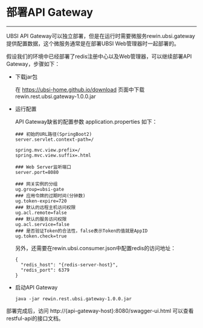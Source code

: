 # 部署API Gateway

---

UBSI API Gateway可以独立部署，但是在运行时需要微服务rewin.ubsi.gateway提供配置数据，这个微服务通常是在部署UBSI Web管理器时一起部署的。



假设我们的环境中已经部署了redis注册中心以及Web管理器，可以继续部署API Gateway，步骤如下：

* 下载jar包

  在  https://ubsi-home.github.io/download 页面中下载 rewin.rest.ubsi.gateway-1.0.0.jar



* 运行配置

  API Gateway缺省的配置参数 application.properties 如下：

  ```
  ### 初始的URL路径(SpringBoot2)
  server.servlet.context-path=/
  
  spring.mvc.view.prefix=/
  spring.mvc.view.suffix=.html
  
  ### Web Server监听端口
  server.port=8080
  
  ### 网关实例的分组
  ug.group=ubsi-gate
  ### 应用令牌的过期时间(分钟数)
  ug.token-expire=720
  ### 默认的远程主机访问权限
  ug.acl.remote=false
  ### 默认的服务访问权限
  ug.acl.service=false
  ### 是否验证Token的合法性，false表示Token的值就是AppID
  ug.token.check=true
  ```

  另外，还需要在rewin.ubsi.consumer.json中配置redis的访问地址：

  ```
  {
    "redis_host": "{redis-server-host}",
    "redis_port": 6379
  }
  ```



* 启动API Gateway

  ```
  java -jar rewin.rest.ubsi.gateway-1.0.0.jar
  ```



部署完成后，访问 http://{api-gateway-host}:8080/swagger-ui.html 可以查看restful-api的接口文档。


